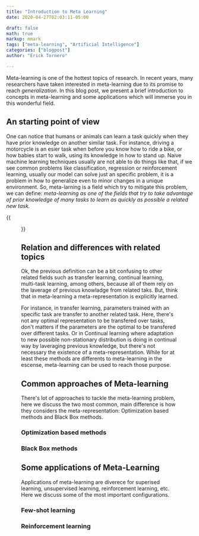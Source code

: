 ```yaml
---
title: "Introduction to Meta Learning"
date: 2020-04-27T02:03:11-05:00

draft: false
math: true
markup: mmark
tags: ["meta-learning", "Artificial Intelligence"]
categories: ["blogpost"]
author: "Erick Tornero"

---
```


Meta-learning is one of the hottest topics of research. In recent years, many researchers have taken interested in meta-learning due to its promise to reach *generalization*. In this blog post, we present a brief introduction to concepts in meta-learning and some applications which will immerse you in this wonderful field.

## An starting point of view

One can notice that humans or animals can learn a task quickly when they have prior knowledge on another similar task. For instance, driving a motorcycle is an esier task when before you know how to ride a bike, or how babies start to walk, using its knowledge in how to stand up. Naive machine learning techniques usually are not able to do things like that, if we see common problems like classification, regression or reinforcement learning, usually our model can solve just an specific problem, it is a problem in how to generalize even to minor changes in a unique environment. So, meta-larning is a field which try to mitigate this problem, we can define: *meta-learning as one of the fields that try to take advantage of prior knowledge of many tasks to learn as quickly as possible a related new task.*


{{<figure src="https://ericktornero.github.io/blog/images/metalearn/babywalk.gif" caption="**Figure 1**, Babies can take advantage of its knowledge in how to stand-up to start to walk">}}


## Relation and differences with related topics

Ok, the previous definition can be a bit confusing to other related fields such as transfer learning, continual learning, multi-task learning, among others, because all of them rely on the laverage of previous knowladge from related taks. But, think that in meta-learning a meta-representation is explicitly learned. 

For instance, in transfer learning, parameters trained with an specific task are transfer to another related task. Here, there's not any optimal representation to be transfered over tasks, don't matters if the parameters are the optimal to be transfered over different tasks. Or in Continual learning where adaptation to new possible non-stationary distribution is doing in continual way by laveraging previous knowledge, but there's not necessary the existence of a meta-representation. While for at least these methods are differents to meta-learning in the escense, meta-learning can be used to reach those purpose.



[//]: <> (It is common to get confused with other topics that are similar to meta-learning as transfer learning, continual learning, or multitask learning. Here we explain the main differences.)

[//]: <> (**Transfer Learning:** Transfer learning aims to learn a task by taking advantage of a previous related learned task by transferring its parameters. We can notice that this is very similar to the meta-learning target, however, in meta-learning, it is explicitly defined the notion of generalization over tasks, while in transfer learning it is not necessary. Another difference is that while meta-learning techniques can transfer parameters, it is not just limited to this, we will see a further explanation later.)

[//]: <> (**Continual Learning:** Continual learning aims to lifelong learning, adapting to possible changes in the environment trying to avoid catastrophic forgetfulness. )

[//]: <> (As well as meta-learning, continual learning takes advantage of the previously acquired knowledge to adapt faster along time. Continual learning can use meta-learning for its purpose but is not limited to do it. Here, like in transfer learning, there's not explicit meta-optimization over tasks.)

[//]: <> (**Multi-task Learning:** Multi-task learning aims to achieve good performance over a set of tasks. Usually Multi-task learning promotes good generalization)

## Common approaches of Meta-learning

There's lot of approaches to tackle the meta-learning problem, here we discuss the two most common, main difference is how they considers the meta-representation: Optimization based methods and Black Box methods.

### Optimization based methods

### Black Box methods


## Some applications of Meta-Learning

Applications of meta-learning are diverece for superised learning, unsupervised learning, reinforcement learning, etc. Here we discuss some of the most important configurations.

### Few-shot learning

### Reinforcement learning